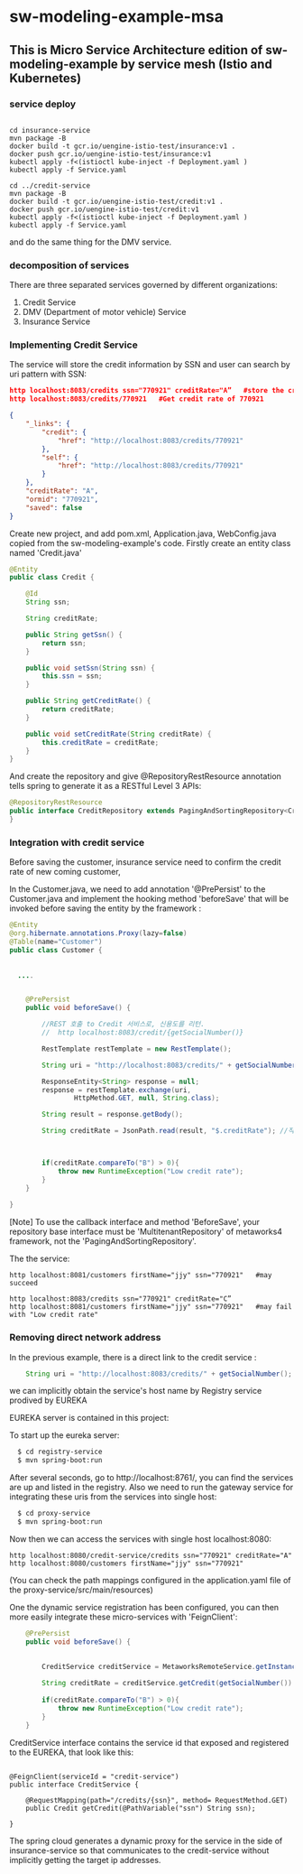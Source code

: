 # sw-modeling-example-msa

## This is Micro Service Architecture edition of sw-modeling-example by service mesh (Istio and Kubernetes)

### service deploy

```

cd insurance-service
mvn package -B
docker build -t gcr.io/uengine-istio-test/insurance:v1 .
docker push gcr.io/uengine-istio-test/insurance:v1
kubectl apply -f<(istioctl kube-inject -f Deployment.yaml )
kubectl apply -f Service.yaml

cd ../credit-service
mvn package -B
docker build -t gcr.io/uengine-istio-test/credit:v1 .
docker push gcr.io/uengine-istio-test/credit:v1
kubectl apply -f<(istioctl kube-inject -f Deployment.yaml )
kubectl apply -f Service.yaml

```

and do the same thing for the DMV service.

### decomposition of services

There are three separated services governed by different organizations:

1. Credit Service
2. DMV (Department of motor vehicle) Service
3. Insurance Service

### Implementing Credit Service

The service will store the credit information by SSN and user can search by uri pattern with SSN:
```json
http localhost:8083/credits ssn="770921" creditRate="A”   #store the credit rate for SSN: 770921
http localhost:8083/credits/770921   #Get credit rate of 770921   

{
    "_links": {
        "credit": {
            "href": "http://localhost:8083/credits/770921"
        }, 
        "self": {
            "href": "http://localhost:8083/credits/770921"
        }
    }, 
    "creditRate": "A", 
    "ormid": "770921", 
    "saved": false
}

```

Create new project, and add pom.xml, Application.java, WebConfig.java copied from the sw-modeling-example's code. 
Firstly create an entity class named 'Credit.java'

```java
@Entity
public class Credit {

    @Id
    String ssn;

    String creditRate;

    public String getSsn() {
        return ssn;
    }

    public void setSsn(String ssn) {
        this.ssn = ssn;
    }

    public String getCreditRate() {
        return creditRate;
    }

    public void setCreditRate(String creditRate) {
        this.creditRate = creditRate;
    }
}
```

And create the repository and give @RepositoryRestResource annotation tells spring to generate it as a RESTful Level 3 APIs:

```java
@RepositoryRestResource
public interface CreditRepository extends PagingAndSortingRepository<Credit, String>{
}
```

### Integration with credit service

Before saving the customer, insurance service need to confirm the credit rate of new coming customer, 

In the Customer.java, we need to add annotation '@PrePersist' to the Customer.java and implement the hooking method 'beforeSave' that will be invoked before saving the entity by the framework :

```java
@Entity
@org.hibernate.annotations.Proxy(lazy=false)
@Table(name="Customer")
public class Customer {
  
  
  ....


	@PrePersist
	public void beforeSave() {

		//REST 호출 to Credit 서비스로, 신용도를 리턴.
		//  http localhost:8083/credit/{getSocialNumber()}

		RestTemplate restTemplate = new RestTemplate();

		String uri = "http://localhost:8083/credits/" + getSocialNumber(); //registry 얻어

		ResponseEntity<String> response = null;
		response = restTemplate.exchange(uri,
				HttpMethod.GET, null, String.class);

		String result = response.getBody();

		String creditRate = JsonPath.read(result, "$.creditRate"); //직접적 msg 파싱 없앨



		if(creditRate.compareTo("B") > 0){
			throw new RuntimeException("Low credit rate");
		}
	}
  
}
```

[Note] To use the callback interface and method 'BeforeSave', your repository base interface must be 'MultitenantRepository' of metaworks4 framework, not the 'PagingAndSortingRepository'.

The the service:
```
http localhost:8081/customers firstName="jjy" ssn="770921"   #may succeed

http localhost:8083/credits ssn="770921" creditRate="C”
http localhost:8081/customers firstName="jjy" ssn="770921"   #may fail with "Low credit rate"

```


### Removing direct network address

In the previous example, there is a direct link to the credit service :

```java
	String uri = "http://localhost:8083/credits/" + getSocialNumber();

```

we can implicitly obtain the service's host name by Registry service prodived by EUREKA

EUREKA server is contained in this project:

To start up the eureka server:

```bash
  $ cd registry-service
  $ mvn spring-boot:run
```

After several seconds, go to http://localhost:8761/, you can find the services are up and listed in the registry.
Also we need to run the gateway service for integrating these uris from the services into single host:

```bash
  $ cd proxy-service
  $ mvn spring-boot:run
```

Now then we can access the services with single host localhost:8080:

```
http localhost:8080/credit-service/credits ssn="770921" creditRate="A"
http localhost:8080/customers firstName="jjy" ssn="770921"  

```

(You can check the path mappings configured in the application.yaml file of the proxy-service/src/main/resources)

One the dynamic service registration has been configured, you can then more easily integrate these micro-services with 'FeignClient':


```java
	@PrePersist
	public void beforeSave() {

		
		CreditService creditService = MetaworksRemoteService.getInstance().getBeanFactory().getBean(CreditService.class);
		
		String creditRate = creditService.getCredit(getSocialNumber()).getCreditRate();
		
		if(creditRate.compareTo("B") > 0){
			throw new RuntimeException("Low credit rate");
		}
	}

```

CreditService interface contains the service id that exposed and registered to the EUREKA, that look like this:
```

@FeignClient(serviceId = "credit-service")
public interface CreditService {

    @RequestMapping(path="/credits/{ssn}", method= RequestMethod.GET)
    public Credit getCredit(@PathVariable("ssn") String ssn);

}

```

The spring cloud generates a dynamic proxy for the service in the side of insurance-service so that communicates to the credit-service without implicitly getting the target ip addresses.
